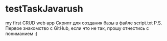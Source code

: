 # testTaskJavarush
my first CRUD web app
Скрипт для создания базы в файле script.txt
P.S. Первое знакомство с GitHub, если что не так, прошу отнестись с пониманием :)
